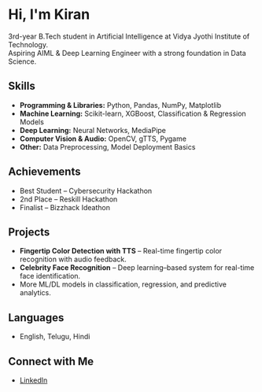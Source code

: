 # Hi, I'm Kiran  

 3rd-year B.Tech student in Artificial Intelligence at Vidya Jyothi Institute of Technology.  
 Aspiring AIML & Deep Learning Engineer with a strong foundation in Data Science.  

## Skills  
- **Programming & Libraries:** Python, Pandas, NumPy, Matplotlib  
- **Machine Learning:** Scikit-learn, XGBoost, Classification & Regression Models  
- **Deep Learning:** Neural Networks, MediaPipe  
- **Computer Vision & Audio:** OpenCV, gTTS, Pygame  
- **Other:** Data Preprocessing, Model Deployment Basics  

## Achievements  
-  Best Student – Cybersecurity Hackathon  
-  2nd Place – Reskill Hackathon  
-  Finalist – Bizzhack Ideathon  

## Projects  
- **Fingertip Color Detection with TTS** – Real-time fingertip color recognition with audio feedback.  
- **Celebrity Face Recognition** – Deep learning–based system for real-time face identification.  
- More ML/DL models in classification, regression, and predictive analytics.  

## Languages  
- English, Telugu, Hindi  

## Connect with Me  
- [LinkedIn](https://www.linkedin.com/in/korra-kiran-482998286/)   
